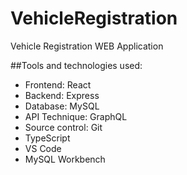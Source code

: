 # VehicleRegistration
Vehicle Registration WEB Application

##Tools and technologies used:
- Frontend: React
- Backend: Express
- Database: MySQL
- API Technique: GraphQL
- Source control: Git
- TypeScript
- VS Code
- MySQL Workbench
